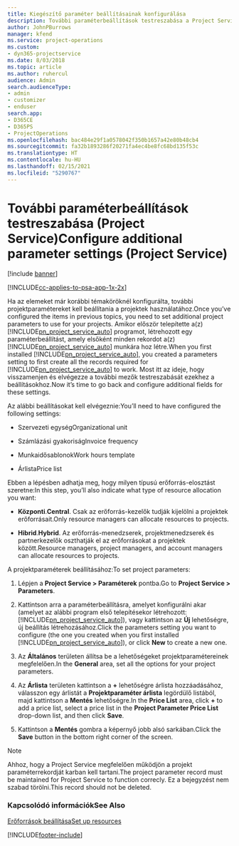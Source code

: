 ```yaml
---
title: Kiegészítő paraméter beállításainak konfigurálása
description: További paraméterbeállítások testreszabása a Project Service szolgáltatásban
author: JohnPBurrows
manager: kfend
ms.service: project-operations
ms.custom:
- dyn365-projectservice
ms.date: 8/03/2018
ms.topic: article
ms.author: ruhercul
audience: Admin
search.audienceType:
- admin
- customizer
- enduser
search.app:
- D365CE
- D365PS
- ProjectOperations
ms.openlocfilehash: bac484e29f1a0578042f350b1657a42e80b48cb4
ms.sourcegitcommit: fa32b1893286f20271fa4ec4be8fc68bd135f53c
ms.translationtype: HT
ms.contentlocale: hu-HU
ms.lasthandoff: 02/15/2021
ms.locfileid: "5290767"
---
```

# <a name="configure-additional-parameter-settings-project-service"></a><span data-ttu-id="5e16e-103">További paraméterbeállítások testreszabása (Project Service)</span><span class="sxs-lookup"><span data-stu-id="5e16e-103">Configure additional parameter settings (Project Service)</span></span>

[!include [banner](../includes/psa-now-project-operations.md)]

[!INCLUDE[cc-applies-to-psa-app-1x-2x](../includes/cc-applies-to-psa-app-1x-2x.md)]

<span data-ttu-id="5e16e-104">Ha az elemeket már korábbi témaköröknél konfigurálta, további projektparamétereket kell beállítania a projektek használatához.</span><span class="sxs-lookup"><span data-stu-id="5e16e-104">Once you’ve configured the items in previous topics, you need to set additional project parameters to use for your projects.</span></span> <span data-ttu-id="5e16e-105">Amikor először telepítette a(z) [!INCLUDE[pn_project_service_auto](../includes/pn-project-service-auto.md)] programot, létrehozott egy paraméterbeállítást, amely elsőként minden rekordot a(z) [!INCLUDE[pn_project_service_auto](../includes/pn-project-service-auto.md)] munkára hoz létre.</span><span class="sxs-lookup"><span data-stu-id="5e16e-105">When you first installed [!INCLUDE[pn_project_service_auto](../includes/pn-project-service-auto.md)], you created a parameters setting to first create all the records required for [!INCLUDE[pn_project_service_auto](../includes/pn-project-service-auto.md)] to work.</span></span> <span data-ttu-id="5e16e-106">Most itt az ideje, hogy visszamenjen és elvégezze a további mezők testreszabását ezekhez a beállításokhoz.</span><span class="sxs-lookup"><span data-stu-id="5e16e-106">Now it’s time to go back and configure additional fields for these settings.</span></span>  
  
 <span data-ttu-id="5e16e-107">Az alábbi beállításokat kell elvégeznie:</span><span class="sxs-lookup"><span data-stu-id="5e16e-107">You’ll need to have configured the following settings:</span></span>  
  
-   <span data-ttu-id="5e16e-108">Szervezeti egység</span><span class="sxs-lookup"><span data-stu-id="5e16e-108">Organizational unit</span></span>  
  
-   <span data-ttu-id="5e16e-109">Számlázási gyakoriság</span><span class="sxs-lookup"><span data-stu-id="5e16e-109">Invoice frequency</span></span>  
  
-   <span data-ttu-id="5e16e-110">Munkaidősablonok</span><span class="sxs-lookup"><span data-stu-id="5e16e-110">Work hours template</span></span>  
  
-   <span data-ttu-id="5e16e-111">Árlista</span><span class="sxs-lookup"><span data-stu-id="5e16e-111">Price list</span></span>  
 
<span data-ttu-id="5e16e-112">Ebben a lépésben adhatja meg, hogy milyen típusú erőforrás-elosztást szeretne:</span><span class="sxs-lookup"><span data-stu-id="5e16e-112">In this step, you’ll also indicate what type of resource allocation you want:</span></span>  
  
- <span data-ttu-id="5e16e-113">**Központi**.</span><span class="sxs-lookup"><span data-stu-id="5e16e-113">**Central**.</span></span> <span data-ttu-id="5e16e-114">Csak az erőforrás-kezelők tudják kijelölni a projektek erőforrásait.</span><span class="sxs-lookup"><span data-stu-id="5e16e-114">Only resource managers can allocate resources to projects.</span></span>  
  
- <span data-ttu-id="5e16e-115">**Hibrid**.</span><span class="sxs-lookup"><span data-stu-id="5e16e-115">**Hybrid**.</span></span> <span data-ttu-id="5e16e-116">Az erőforrás-menedzserek, projektmenedzserek és partnerkezelők oszthatják el az erőforrásokat a projektek között.</span><span class="sxs-lookup"><span data-stu-id="5e16e-116">Resource managers, project managers, and account managers can allocate resources to projects.</span></span>  
  
 
<span data-ttu-id="5e16e-117">A projektparaméterek beállításához:</span><span class="sxs-lookup"><span data-stu-id="5e16e-117">To set project parameters:</span></span>  
  
1. <span data-ttu-id="5e16e-118">Lépjen a **Project Service > Paraméterek** pontba.</span><span class="sxs-lookup"><span data-stu-id="5e16e-118">Go to **Project Service > Parameters**.</span></span>  
  
2. <span data-ttu-id="5e16e-119">Kattintson arra a paraméterbeállításra, amelyet konfigurálni akar (amelyet az alábbi program első telepítésekor létrehozott: [!INCLUDE[pn_project_service_auto](../includes/pn-project-service-auto.md)]), vagy kattintson az **Új** lehetőségre, új beállítás létrehozásához.</span><span class="sxs-lookup"><span data-stu-id="5e16e-119">Click the parameters setting you want to configure (the one you created when you first installed [!INCLUDE[pn_project_service_auto](../includes/pn-project-service-auto.md)]), or click **New** to create a new one.</span></span>  
  
3. <span data-ttu-id="5e16e-120">Az **Általános** területen állítsa be a lehetőségeket projektparamétereinek megfelelően.</span><span class="sxs-lookup"><span data-stu-id="5e16e-120">In the **General** area, set all the options for your project parameters.</span></span>  
  
4. <span data-ttu-id="5e16e-121">Az **Árlista** területen kattintson a **+** lehetőségre árlista hozzáadásához, válasszon egy árlistát a **Projektparaméter árlista** legördülő listából, majd kattintson a **Mentés** lehetőségre.</span><span class="sxs-lookup"><span data-stu-id="5e16e-121">In the **Price List** area, click **+** to add a price list, select a price list in the **Project Parameter Price List** drop-down list, and then click **Save**.</span></span>  
  
5. <span data-ttu-id="5e16e-122">Kattintson a **Mentés** gombra a képernyő jobb alsó sarkában.</span><span class="sxs-lookup"><span data-stu-id="5e16e-122">Click the **Save** button in the bottom right corner of the screen.</span></span>  

> [!NOTE]
> <span data-ttu-id="5e16e-123">Ahhoz, hogy a Project Service megfelelően működjön a projekt paraméterrekordját karban kell tartani.</span><span class="sxs-lookup"><span data-stu-id="5e16e-123">The project parameter record must be maintained for Project Service to function correcly.</span></span> <span data-ttu-id="5e16e-124">Ez a bejegyzést nem szabad törölni.</span><span class="sxs-lookup"><span data-stu-id="5e16e-124">This record should not be deleted.</span></span>

### <a name="see-also"></a><span data-ttu-id="5e16e-125">Kapcsolódó információk</span><span class="sxs-lookup"><span data-stu-id="5e16e-125">See Also</span></span>  
 [<span data-ttu-id="5e16e-126">Erőforrások beállítása</span><span class="sxs-lookup"><span data-stu-id="5e16e-126">Set up resources</span></span>](../psa/set-up-resources.md)


[!INCLUDE[footer-include](../includes/footer-banner.md)]